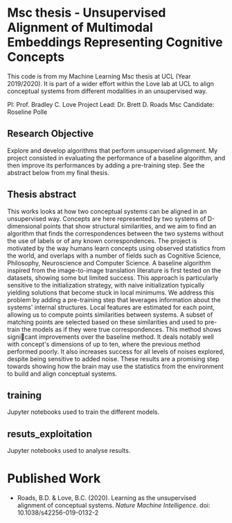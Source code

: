 # Msc thesis - Unsupervised Alignment of Multimodal Embeddings Representing Cognitive Concepts

This code is from my Machine Learning Msc thesis at UCL (Year 2019/2020). It is part of a wider effort within the Love lab at UCL to align conceptual systems from different modalities in an unsupervised way.

PI: Prof. Bradley C. Love
Project Lead: Dr. Brett D. Roads
Msc Candidate: Roseline Polle


## Research Objective

Explore and develop algorithms that perform unsupervised alignment. My project consisted in evaluating the performance of a baseline algorithm, and then improve its performances by adding a pre-training step. See the abstract below from my final thesis. 

## Thesis abstract

This works looks at how two conceptual systems can be aligned in an unsupervised way. Concepts are here represented by two systems of D-dimensional points that show structural similarities, and we aim to find an algorithm that finds the correspondences between the two systems without the use of labels or of any known correspondences. The project is motivated by the way humans learn concepts using observed statistics from the world, and overlaps with a number of fields such as Cognitive Science, Philosophy, Neuroscience and Computer Science. A baseline algorithm inspired from the image-to-image translation literature is first tested on the datasets, showing some but limited success. This approach is particularly sensitive to the initialization strategy, with naive initialization typically yielding solutions that become stuck in local minimums. We address this problem by adding a pre-training step that leverages information about the systems' internal structures. Local features are estimated for each point, allowing us to compute points similarities between systems. A subset of matching points are selected based on these similarities and used to pre-train the models as if they were true correspondences. This method shows signicant improvements over the baseline method. It deals notably well with concept's dimensions of up to ten, where the previous method performed poorly. It also increases success for all levels of noises explored, despite being sensitive to added noise. These results are a promising step towards showing how the brain may use the statistics from the environment to build and align conceptual systems.

## training

Jupyter notebooks used to train the different models.

## resuts_exploitation

Jupyter notebooks used to analyse results.


# Published Work

* Roads, B.D. & Love, B.C. (2020). Learning as the unsupervised alignment of conceptual systems. *Nature Machine Intelligence*. doi: 10.1038/s42256-019-0132-2
